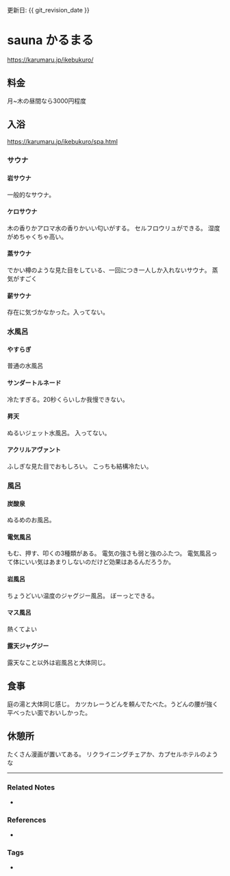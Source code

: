 更新日: {{ git_revision_date }}

# sauna かるまる

https://karumaru.jp/ikebukuro/

## 料金
月~木の昼間なら3000円程度

## 入浴
https://karumaru.jp/ikebukuro/spa.html

### サウナ
#### 岩サウナ
一般的なサウナ。

#### ケロサウナ
木の香りかアロマ水の香りかいい匂いがする。
セルフロウリュができる。
湿度がめちゃくちゃ高い。

#### 蒸サウナ
でかい樽のような見た目をしている、一回につき一人しか入れないサウナ。
蒸気がすごく

#### 薪サウナ
存在に気づかなかった。入ってない。

### 水風呂
#### やすらぎ
普通の水風呂

#### サンダートルネード
冷たすぎる。20秒くらいしか我慢できない。

#### 昇天
ぬるいジェット水風呂。
入ってない。

#### アクリルアヴァント
ふしぎな見た目でおもしろい。
こっちも結構冷たい。

### 風呂
#### 炭酸泉
ぬるめのお風呂。

#### 電気風呂
もむ、押す、叩くの3種類がある。
電気の強さも弱と強のふたつ。
電気風呂って体にいい気はあまりしないのだけど効果はあるんだろうか。

#### 岩風呂
ちょうどいい温度のジャグジー風呂。
ぼーっとできる。

#### マス風呂
熱くてよい

#### 露天ジャグジー
露天なこと以外は岩風呂と大体同じ。


##  食事
庭の湯と大体同じ感じ。
カツカレーうどんを頼んでたべた。うどんの腰が強く平べったい面でおいしかった。

## 休憩所
たくさん漫画が置いてある。
リクライニングチェアか、カプセルホテルのような

----
### Related Notes
- 

### References
- 

### Tags
- 